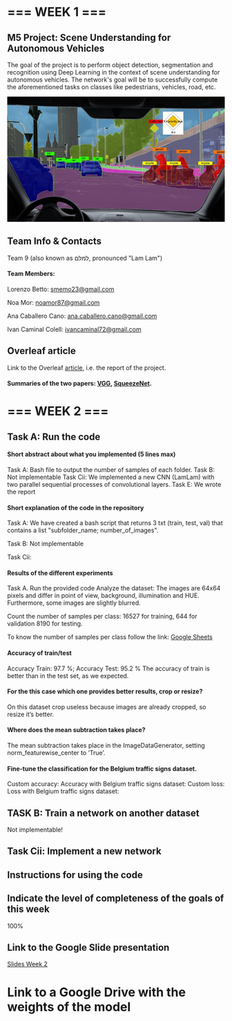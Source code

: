 # === WEEK 1 ===

## M5 Project: Scene Understanding for Autonomous Vehicles
The goal of the project is to perform object detection, segmentation and recognition using Deep Learning in the context of scene understanding for autonomous vehicles. The network's goal will be to successfully compute the aforementioned tasks on classes like pedestrians, vehicles, road, etc.

<p align="center">
<img src="https://github.com/BourbonCreams/mcv-m5/blob/master/imgs/introduction.jpg" width="600"/>
</p>

## Team Info & Contacts

Team 9 (also known as למלם, pronounced "Lam Lam")

#### Team Members:

Lorenzo Betto: smemo23@gmail.com

Noa Mor: noamor87@gmail.com

Ana Caballero Cano: ana.caballero.cano@gmail.com

Ivan Caminal Colell: ivancaminal72@gmail.com

## Overleaf article
Link to the Overleaf [article](https://www.overleaf.com/read/rwdjpbdgsbdk), i.e. the report of the project.


#### Summaries of the two papers: <a href="https://drive.google.com/open?id=1M0HRZNI0OJJiaiefAOT1j8ABFqY55E2JLAgv--reY1E">VGG</a>, <a href="https://drive.google.com/open?id=1eKTcFKF5oGYx-GdWhsLea28V4AF49iJHj9ZHYdvrcas">SqueezeNet</a>.


# === WEEK 2 ===

## Task A: Run the code
#### Short abstract about what you implemented (5 lines max)
Task A: Bash file to output the number of samples of each folder.
Task B: Not implementable
Task Cii: We implemented a new CNN (LamLam) with two parallel sequential processes of convolutional layers.
Task E: We wrote the report

#### Short explanation of the code in the repository
Task A:
We have created a bash script that returns 3 txt (train, test, val) that contains a list
"subfolder_name; number_of_images".

Task B: Not implementable

Task Cii:

#### Results of the different experiments
Task A. Run the provided code
Analyze the dataset: 
The images are 64x64 pixels and differ in point of view, background, illumination and HUE. Furthermore, some images are slightly blurred.

Count the number of samples per class:
16527 for training, 
644 for validation 
8190 for testing. 

To know the number of samples per class follow the link:
<a href="https://drive.google.com/open?id=1NHeXsCl0G7QeRQZ1zyJq4GQdM6JjK0EQ1RyuQMIPJic">Google Sheets</a>

#### Accuracy of train/test
Accuracy Train: 97.7 %;  Accuracy Test: 95.2 %
The accuracy of train is better  than in the test set, as we expected.

#### For the this case which one provides better results, crop or resize?
On this dataset crop useless because images are already cropped, so resize it’s better.

####  Where does the mean subtraction takes place?
The mean subtraction takes place in the ImageDataGenerator, setting norm_featurewise_center to ‘True’.

#### Fine-tune the classification for the Belgium traffic signs dataset.
Custom accuracy:		Accuracy with Belgium traffic signs dataset:
Custom loss:			  Loss with Belgium traffic signs dataset:


## TASK B: Train a network on another dataset
Not implementable!

## Task Cii: Implement a new network

## Instructions for using the code

## Indicate the level of completeness of the goals of this week 
100% 

## Link to the Google Slide presentation
<a href="https://drive.google.com/open?id=1xdwzScs1yIeNa9y7kvcai-PCpIQG_0BUL5POIirqQiM">Slides Week 2 </a>

# Link to a Google Drive with the weights of the model 

